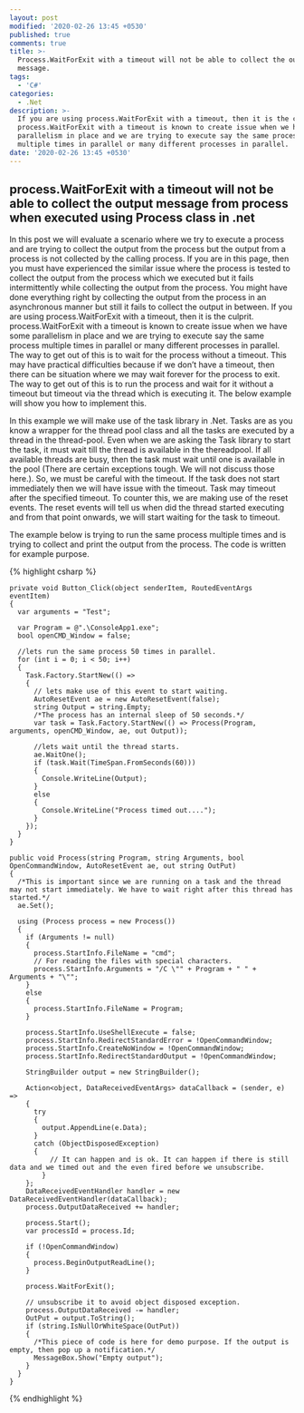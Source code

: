 ```yaml
---
layout: post
modified: '2020-02-26 13:45 +0530'
published: true
comments: true
title: >-
  Process.WaitForExit with a timeout will not be able to collect the output
  message.
tags:
  - 'C#'
categories:
  - .Net
description: >-
  If you are using process.WaitForExit with a timeout, then it is the culprit.
  process.WaitForExit with a timeout is known to create issue when we have some
  parallelism in place and we are trying to execute say the same process
  multiple times in parallel or many different processes in parallel.
date: '2020-02-26 13:45 +0530'
---
```

## process.WaitForExit with a timeout will not be able to collect the output message from process when executed using Process class in .net
In this post we will evaluate a scenario where we try to execute a process and are trying to collect the output from the process but the output from a process is not collected by the calling process. If you are in this page, then you must have experienced the similar issue where the process is tested to collect the output from the process which we executed but it fails intermittently while collecting the output from the process. You might have done everything right by collecting the output from the process in an asynchronous manner but still it fails to collect the output in between. If you are using process.WaitForExit with a timeout, then it is the culprit. process.WaitForExit with a timeout is known to create issue when we have some parallelism in place and we are trying to execute say the same process multiple times in parallel or many different processes in parallel. The way to get out of this is to wait for the process without a timeout. This may have practical difficulties because if we don’t have a timeout, then there can be situation where we may wait forever for the process to exit. The way to get out of this is to run the process and wait for it without a timeout but timeout via the thread which is executing it. The below example will show you how to implement this.

In this example we will make use of the task library in .Net. Tasks are as you know a wrapper for the thread pool class and all the tasks are executed by a thread in the thread-pool. Even when we are asking the Task library to start the task, it must wait till the thread is available in the thereadpool. If all available threads are busy, then the task must wait until one is available in the pool (There are certain exceptions tough. We will not discuss those here.). So, we must be careful with the timeout. If the task does not start immediately then we will have issue with the timeout. Task may timeout after the specified timeout. To counter this, we are making use of the reset events. The reset events will tell us when did the thread started executing and from that point onwards, we will start waiting for the task to timeout. 

The example below is trying to run the same process multiple times and is trying to collect and print the output from the process. The code is written for example purpose. 

{% highlight csharp %}


    private void Button_Click(object senderItem, RoutedEventArgs eventItem)
    {
      var arguments = "Test";
      
      var Program = @".\ConsoleApp1.exe";
      bool openCMD_Window = false;

      //lets run the same process 50 times in parallel.
      for (int i = 0; i < 50; i++)
      {
        Task.Factory.StartNew(() =>
        {
          // lets make use of this event to start waiting.
          AutoResetEvent ae = new AutoResetEvent(false);          
          string Output = string.Empty;
          /*The process has an internal sleep of 50 seconds.*/
          var task = Task.Factory.StartNew(() => Process(Program, arguments, openCMD_Window, ae, out Output));

          //lets wait until the thread starts.
          ae.WaitOne();
          if (task.Wait(TimeSpan.FromSeconds(60)))
          {
            Console.WriteLine(Output);
          }
          else
          {
            Console.WriteLine("Process timed out....");
          }
        });
      }
    }

    public void Process(string Program, string Arguments, bool OpenCommandWindow, AutoResetEvent ae, out string OutPut)
    {
      /*This is important since we are running on a task and the thread may not start immediately. We have to wait right after this thread has started.*/
      ae.Set();
      
      using (Process process = new Process())
      {
        if (Arguments != null)
        {
          process.StartInfo.FileName = "cmd";
          // For reading the files with special characters. 
          process.StartInfo.Arguments = "/C \"" + Program + " " + Arguments + "\"";
        }
        else
        {
          process.StartInfo.FileName = Program;
        }

        process.StartInfo.UseShellExecute = false;
        process.StartInfo.RedirectStandardError = !OpenCommandWindow;
        process.StartInfo.CreateNoWindow = !OpenCommandWindow;
        process.StartInfo.RedirectStandardOutput = !OpenCommandWindow;

        StringBuilder output = new StringBuilder();

        Action<object, DataReceivedEventArgs> dataCallback = (sender, e) =>
        {
          try
          {
            output.AppendLine(e.Data);
          }
          catch (ObjectDisposedException)
          {
              // It can happen and is ok. It can happen if there is still data and we timed out and the even fired before we unsubscribe.
            }
        };
        DataReceivedEventHandler handler = new DataReceivedEventHandler(dataCallback);
        process.OutputDataReceived += handler;

        process.Start();
        var processId = process.Id;

        if (!OpenCommandWindow)
        {
          process.BeginOutputReadLine();
        }

        process.WaitForExit();

        // unsubscribe it to avoid object disposed exception.
        process.OutputDataReceived -= handler;
        OutPut = output.ToString();
        if (string.IsNullOrWhiteSpace(OutPut))
        {
          /*This piece of code is here for demo purpose. If the output is empty, then pop up a notification.*/
          MessageBox.Show("Empty output");
        }
      }
    }
{% endhighlight %}


